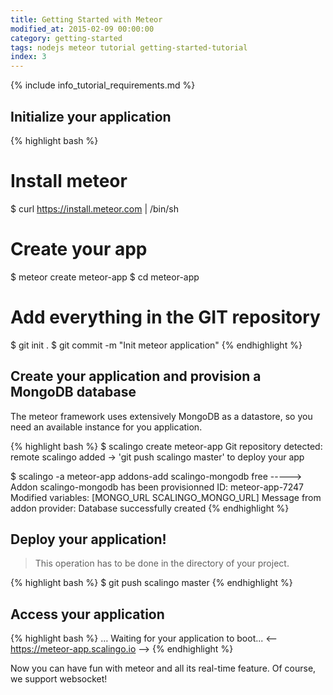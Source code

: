 ```yaml
---
title: Getting Started with Meteor
modified_at: 2015-02-09 00:00:00
category: getting-started
tags: nodejs meteor tutorial getting-started-tutorial
index: 3
---
```


{% include info_tutorial_requirements.md %}

## Initialize your application

{% highlight bash %}
# Install meteor
$ curl https://install.meteor.com | /bin/sh

# Create your app
$ meteor create meteor-app
$ cd meteor-app

# Add everything in the GIT repository
$ git init .
$ git commit -m "Init meteor application"
{% endhighlight %}

## Create your application and provision a MongoDB database

The meteor framework uses extensively MongoDB as a datastore,
so you need an available instance for you application.

{% highlight bash %}
$ scalingo create meteor-app
Git repository detected: remote scalingo added
→ 'git push scalingo master' to deploy your app

$ scalingo -a meteor-app addons-add scalingo-mongodb free
-----> Addon scalingo-mongodb has been provisionned
       ID: meteor-app-7247
       Modified variables: [MONGO_URL SCALINGO_MONGO_URL]
       Message from addon provider: Database successfully created
{% endhighlight %}

## Deploy your application!

> This operation has to be done in the directory of your project.

{% highlight bash %}
$ git push scalingo master
{% endhighlight %}

## Access your application

{% highlight bash %}
…
Waiting for your application to boot...
<-- https://meteor-app.scalingo.io -->
{% endhighlight %}

Now you can have fun with meteor and all its real-time feature. Of course, we support websocket!
